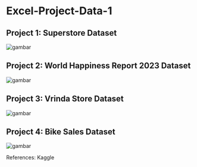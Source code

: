 # Excel-Project-Data-1

## Project 1: Superstore Dataset
![gambar](https://github.com/user-attachments/assets/458b7203-56e0-42aa-9201-8b6fd78f0c67)

## Project 2: World Happiness Report 2023 Dataset
![gambar](https://github.com/user-attachments/assets/cafbadf2-6160-44f6-a6be-bccae6f0e902)

## Project 3: Vrinda Store Dataset
![gambar](https://github.com/user-attachments/assets/616269f2-e5fd-45b1-9335-6b88a39a7fc2)

## Project 4: Bike Sales Dataset
![gambar](https://github.com/user-attachments/assets/720ef091-1a96-4b3a-b20e-275d6e2df269)

References: Kaggle



